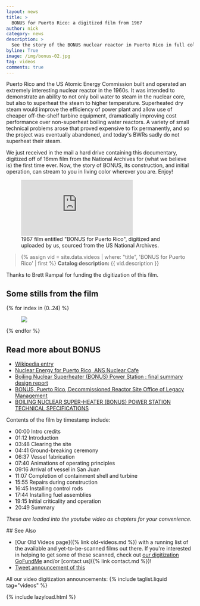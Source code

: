 ```yaml
---
layout: news
title: >
  BONUS for Puerto Rico: a digitized film from 1967
author: nick
category: news
description: >
  See the story of the BONUS nuclear reactor in Puerto Rico in full color.
byline: True
image: /img/bonus-02.jpg
tag: videos
comments: true
---
```


<div class="row">
<div class="col-md-8" markdown="1">

Puerto Rico and the US Atomic Energy Commission built and operated an extremely
interesting nuclear reactor in the 1960s. It was intended to demonstrate an
ability to not only boil water to steam in the nuclear core, but also to
superheat the steam to higher temperature. Superheated dry steam would improve
the efficiency of power plant and allow use of cheaper off-the-shelf turbine
equipment, dramatically improving cost performance over non-superheat boiling
water reactors. A variety of small technical problems arose that proved
expensive to fix permanently, and so the project was eventually abandoned, and
today's BWRs sadly do not superheat their steam.

We just received in the mail a hard drive containing this documentary, digitized off
of 16mm film from the National Archives for (what we believe is) the first time
ever. Now, the story of BONUS, its construction, and initial operation, can
stream to you in living color wherever you are. Enjoy!

<figure>
<div class="ratio ratio-16x9">
<iframe src="https://www.youtube.com/embed/yRYfUsY5W8o?si=8NOIyCMyoPpDCzIK" title="BONUS for Puerto Rico" 
frameborder="0" allow="accelerometer; autoplay; clipboard-write;
encrypted-media; gyroscope; picture-in-picture; web-share"
allowfullscreen></iframe>
</div>
<figcaption markdown="1">1967 film entitled "BONUS for Puerto Rico", digitized
and uploaded by us, sourced from the US National Archives. 
</figcaption>
</figure>

<blockquote class="blockquote">
{% assign vid = site.data.videos | where: "title", 'BONUS for Puerto Rico' | first %}
<b>Catalog description: </b> {{ vid.description }}
</blockquote>

Thanks to Brett Rampal for funding the digitization of this film.

</div></div>

<div class="row">
<div class="col-md-12" markdown="1">

## Some stills from the film

<div class="row">
 {% for index in (0..24) %} 
  <div class="col col-xl-4 col-lg-6 col-md-8 col-sm-12 col-12 p-0">
    <figure class="figure">
      <a
        href="/img/bonus-{{index| prepend: '00' | slice: -2, 2 }}.jpg"
      >
        <img
          src="/img/bonus-{{index | prepend: '00' | slice: -2, 2 }}.jpg"
          class="img-fluid"
        />
      </a>
    </figure>
  </div>
 {% endfor %}
  </div>
</div>
</div>

<div class="row">
<div class="col-md-8" markdown="1">

## Read more about BONUS

- [Wikipedia entry](https://en.wikipedia.org/wiki/Boiling_Nuclear_Superheater_Reactor_Facility)
- [Nuclear Energy for Puerto Rico, ANS Nuclear Cafe](https://www.ans.org/news/article-1818/nuclear-energy-for-puerto-rico/)
- [Boiling Nuclear Superheater (BONUS) Power Station : final summary design report](https://babel.hathitrust.org/cgi/pt?id=mdp.39015095034941&view=1up&seq=1)
- [BONUS, Puerto Rico, Decommissioned Reactor Site Office of Legacy Management](https://www.energy.gov/lm/bonus-puerto-rico-decommissioned-reactor-site)
- [BOILING NUCLEAR SUPER-HEATER (BONUS) POWER STATION TECHNICAL SPECIFICATIONS](https://doi.org/10.2172/4768881)

Contents of the film by timestamp include:

- 00:00 Intro credits
- 01:12 Introduction
- 03:48 Clearing the site
- 04:41 Ground-breaking ceremony
- 06:37 Vessel fabrication
- 07:40 Animations of operating principles
- 09:16 Arrival of vessel in San Juan
- 11:07 Completion of containment shell and turbine
- 15:55 Repairs during construction
- 16:45 Installing control rods
- 17:44 Installing fuel assemblies
- 19:15 Initial criticality and operation
- 20:49 Summary

_These are loaded into the youtube video as chapters for your convenience._

</div>
</div>

<div class="row">
<div class="col-md-8" markdown="1">
## See Also

- [Our Old Videos page]({% link old-videos.md %}) with a running list of the
  available and yet-to-be-scanned films out there. If you're interested in helping
  to get some of these scanned, check out [our digitization
  GoFundMe](https://www.gofundme.com/f/the-digitization-of-old-nuclear-energy-videos)
  and/or [contact us]({% link contact.md %})!
- [Tweet announcement of this](https://twitter.com/whatisnuclear/status/1679261517571850240)

All our video digitization announcements:
{% include taglist.liquid tag="videos" %}

</div></div>

{% include lazyload.html %}
